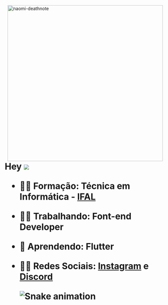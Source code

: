 <img width="495px" align="right" src="https://giffiles.alphacoders.com/147/147483.gif" alt="naomi-deathnote"/>

<h1> Hey <img src="https://raw.githubusercontent.com/kaueMarques/kaueMarques/master/hi.gif wigth="20px" Eu sou Thalia Olivver </h2>
 

- 👩‍🎓 **Formação:** Técnica em Informática - [IFAL](https://www2.ifal.edu.br/)
- 👩‍💻 **Trabalhando:** Font-end Developer
- 🌱 **Aprendendo:** Flutter
- 🙋‍♀️ **Redes Sociais:** [Instagram](https://www.instagram.com/dev_girll/) e [Discord](https://discord.gg/8yGAzKYX)
 
 
   
  ![Snake animation](https://github.com/ThaliaOliveiraa/ThaliaOliveiraa/blob/output/github-contribution-grid-snake.svg)
  <!--
 - 🎓 **Cursando:** Ciência da Computação - [UFAL](https://arapiraca.ufal.br/) 
  <img align="right" height="180em" src="https://i.ibb.co/b2bvSsV/Thalia-perfil.png"  alt="Thalia-perfil">

 <p align="left"> <img src="https://komarev.com/ghpvc/?username=ThaliaOliveiraa" alt="views" /> </p>
-->
 
